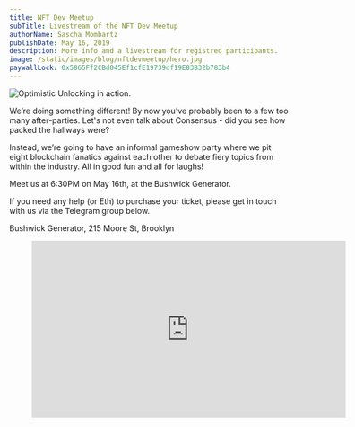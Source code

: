 ```yaml
---
title: NFT Dev Meetup
subTitle: Livestream of the NFT Dev Meetup
authorName: Sascha Mombartz
publishDate: May 16, 2019
description: More info and a livestream for registred participants.
image: /static/images/blog/nftdevmeetup/hero.jpg
paywallLock: 0x5865Ff2CBd045Ef1cfE19739df19E83B32b783b4
---
```

![Optimistic Unlocking in action.](/static/images/blog/nftdevmeetup/hero.jpg)

We’re doing something different! By now you’ve probably been to a few too many after-parties. Let's not even talk about Consensus - did you see how packed the hallways were?

Instead, we’re going to have an informal gameshow party where we pit eight blockchain fanatics against each other to debate fiery topics from within the industry. All in good fun and all for laughs!

Meet us at 6:30PM on May 16th, at the Bushwick Generator.

If you need any help (or Eth) to purchase your ticket, please get in touch with us via the Telegram group below.

Bushwick Generator, 215 Moore St, Brooklyn

<figure class="video_container">
<iframe width="560" height="315" src="https://www.youtube.com/embed/pfMRTHQg1Lg" frameborder="0" allow="accelerometer; autoplay; encrypted-media; gyroscope; picture-in-picture" allowfullscreen></iframe>
</figure>
